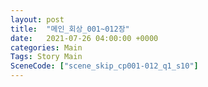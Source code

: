 ```yaml
---
layout: post
title:  "메인_회상_001~012장"
date:   2021-07-26 04:00:00 +0000
categories: Main
Tags: Story Main
SceneCode: ["scene_skip_cp001-012_q1_s10"]
---
```

